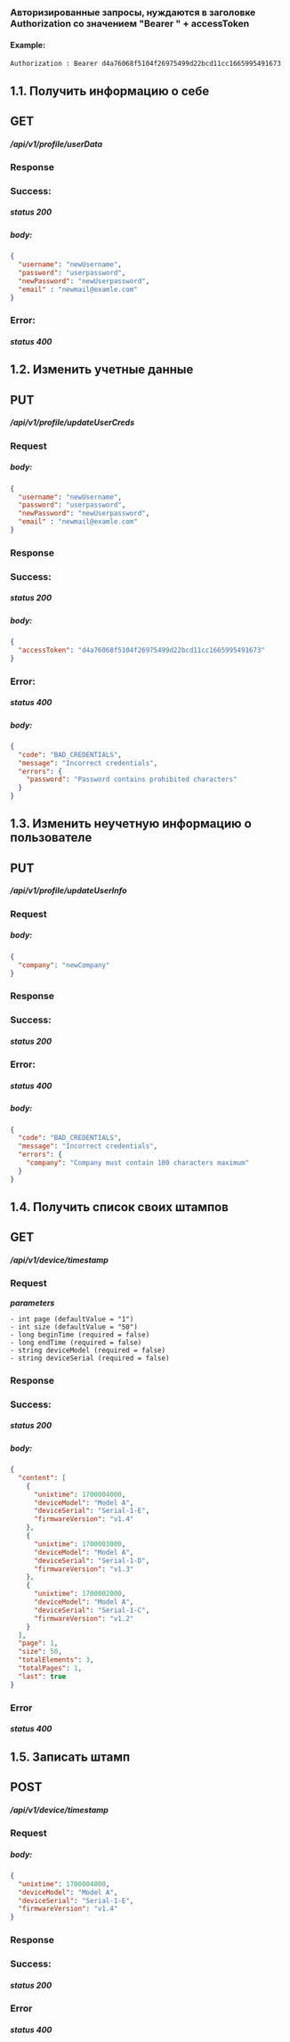 ### Авторизированные запросы, нуждаются в заголовке Authorization со значением "Bearer " + accessToken
#### Example:
```
Authorization : Bearer d4a76068f5104f26975499d22bcd11cc1665995491673
```
## 1.1. Получить информацию о себе
## GET
#####  /api/v1/profile/userData

### Response
### Success:
##### status 200
##### body:
```json
{
  "username": "newUsername",
  "password": "userpassword",
  "newPassword": "newUserpassword",
  "email" : "newmail@examle.com"
}
```
### Error:
##### status 400






## 1.2. Изменить учетные данные

## PUT
#####  /api/v1/profile/updateUserCreds
### Request
##### body:
```json
{
  "username": "newUsername",
  "password": "userpassword",
  "newPassword": "newUserpassword",
  "email" : "newmail@examle.com"
}
```

### Response
### Success:
##### status 200
##### body:
```json
{
  "accessToken": "d4a76068f5104f26975499d22bcd11cc1665995491673"
}
```

### Error:
##### status 400
##### body:

```json
{
  "code": "BAD_CREDENTIALS",
  "message": "Incorrect credentials",
  "errors": {
    "password": "Password contains prohibited characters"
  }
}
```

## 1.3. Изменить неучетную информацию о пользователе

## PUT
#####  /api/v1/profile/updateUserInfo
### Request
##### body:
```json
{
  "company": "newCompany"
}
```

### Response
### Success:
##### status 200


### Error:
##### status 400
##### body:
```json
{
  "code": "BAD_CREDENTIALS",
  "message": "Incorrect credentials",
  "errors": {
    "company": "Company must contain 100 characters maximum"
  }
}
```


## 1.4. Получить список своих штампов

## GET
#####  /api/v1/device/timestamp
### Request
_**parameters**_

```
- int page (defaultValue = "1")
- int size (defaultValue = "50")
- long beginTime (required = false)
- long endTime (required = false)
- string deviceModel (required = false)
- string deviceSerial (required = false)
```
### Response

### Success:
##### status 200
##### body:
```json
{
  "content": [
    {
      "unixtime": 1700004000,
      "deviceModel": "Model A",
      "deviceSerial": "Serial-1-E",
      "firmwareVersion": "v1.4"
    },
    {
      "unixtime": 1700003000,
      "deviceModel": "Model A",
      "deviceSerial": "Serial-1-D",
      "firmwareVersion": "v1.3"
    },
    {
      "unixtime": 1700002000,
      "deviceModel": "Model A",
      "deviceSerial": "Serial-1-C",
      "firmwareVersion": "v1.2"
    }
  ],
  "page": 1,
  "size": 50,
  "totalElements": 3,
  "totalPages": 1,
  "last": true
}
```

### Error
##### status 400


## 1.5. Записать штамп

## POST
#####  /api/v1/device/timestamp
### Request
##### body:
```json
{
  "unixtime": 1700004000,
  "deviceModel": "Model A",
  "deviceSerial": "Serial-1-E",
  "firmwareVersion": "v1.4"
}
```

### Response
### Success:
##### status 200

### Error
##### status 400
